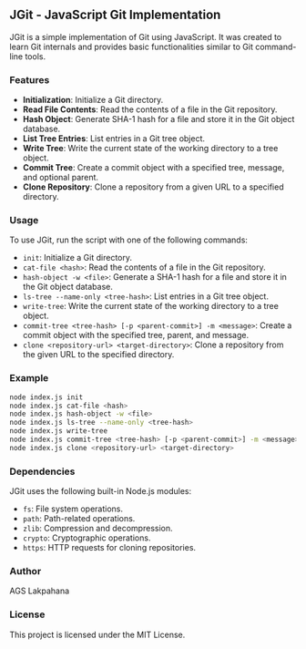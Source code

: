 ## JGit - JavaScript Git Implementation

JGit is a simple implementation of Git using JavaScript. It was created to learn Git internals and provides basic functionalities similar to Git command-line tools.

### Features

- **Initialization**: Initialize a Git directory.
- **Read File Contents**: Read the contents of a file in the Git repository.
- **Hash Object**: Generate SHA-1 hash for a file and store it in the Git object database.
- **List Tree Entries**: List entries in a Git tree object.
- **Write Tree**: Write the current state of the working directory to a tree object.
- **Commit Tree**: Create a commit object with a specified tree, message, and optional parent.
- **Clone Repository**: Clone a repository from a given URL to a specified directory.

### Usage

To use JGit, run the script with one of the following commands:

- `init`: Initialize a Git directory.
- `cat-file <hash>`: Read the contents of a file in the Git repository.
- `hash-object -w <file>`: Generate a SHA-1 hash for a file and store it in the Git object database.
- `ls-tree --name-only <tree-hash>`: List entries in a Git tree object.
- `write-tree`: Write the current state of the working directory to a tree object.
- `commit-tree <tree-hash> [-p <parent-commit>] -m <message>`: Create a commit object with the specified tree, parent, and message.
- `clone <repository-url> <target-directory>`: Clone a repository from the given URL to the specified directory.

### Example

```bash
node index.js init
node index.js cat-file <hash>
node index.js hash-object -w <file>
node index.js ls-tree --name-only <tree-hash>
node index.js write-tree
node index.js commit-tree <tree-hash> [-p <parent-commit>] -m <message>
node index.js clone <repository-url> <target-directory>
```

### Dependencies

JGit uses the following built-in Node.js modules:

- `fs`: File system operations.
- `path`: Path-related operations.
- `zlib`: Compression and decompression.
- `crypto`: Cryptographic operations.
- `https`: HTTP requests for cloning repositories.

### Author

AGS Lakpahana

### License

This project is licensed under the MIT License.